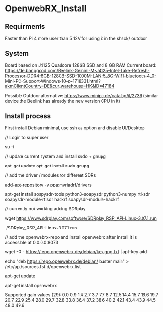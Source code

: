 # OpenwebRX_Install

## Requirments
Faster than Pi 4 more user than 5
12V for using it in the shack/ outdoor

## System
Board based on J4125 Quadcore 128GB SSD and 8 GB RAM
Current board: 
https://de.banggood.com/Beelink-Gemini-M-J4125-Intel-Lake-Refresh-Processor-DDR4-8GB-128GB-SSD-1000M-LAN-5_8G-WIFI-bluetooth-4_0-Mini-PC-Support-Windows-10-p-1718331.html?akmClientCountry=DE&cur_warehouse=HK&ID=47184

Possible Outdoor alternative: 
https://www.minipc.de/catalog/il/2736 (similar device the Beelink has already the new version CPU in it)

## Install process

First install Debian minimal, use ssh as option and disable UI/Desktop

// Login to super user

su -i

// update current system and install sudo + gnupg

apt-get update
apt-get install sudo gnupg

// add the driver / modules for different SDRs

add-apt-repository -y ppa:myriadrf/drivers

apt-get install soapysdr-tools  python3-soapysdr python3-numpy rtl-sdr soapysdr-module-rtlsdr hackrf soapysdr-module-hackrf 

// currently not working adding SDRplay

wget https://www.sdrplay.com/software/SDRplay_RSP_API-Linux-3.07.1.run

./SDRplay_RSP_API-Linux-3.07.1.run

// add the openwebrx-repo and install openwebrx after install it is accessible at 0.0.0.0:8073

wget -O - https://repo.openwebrx.de/debian/key.gpg.txt | apt-key add

echo "deb https://repo.openwebrx.de/debian/ buster main" > /etc/apt/sources.list.d/openwebrx.list

apt-get update

apt-get install openwebrx

Supported gain values (29): 0.0 0.9 1.4 2.7 3.7 7.7 8.7 12.5 14.4 15.7 16.6 19.7 20.7 22.9 25.4 28.0 29.7 32.8 33.8 36.4 37.2 38.6 40.2 42.1 43.4 43.9 44.5 48.0 49.6 
